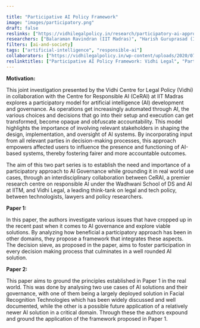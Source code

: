 ```yaml
---

title: "Participative AI Policy Framework"
image: "images/participatory.png"
draft: false
reslinks: ["https://vidhilegalpolicy.in/research/participatory-ai-approaches-in-ai-development-and-governance/", https://arxiv.org/abs/2407.13103, https://arxiv.org/abs/2407.13100]
researchers: ["Balaraman Ravindran (IIT Madras)", "Harish Guruprasad (IIT Madras)", "Ameen Jauhar (Vidhi Centre for Legal Policy)"]
filters: [ai-and-society]
tags: ["artificial-intelligence", "responsible-ai"]
collaborators: ["https://vidhilegalpolicy.in/wp-content/uploads/2020/07/Vector.svg"]
reslinktitles: ["Participative AI Policy Framework: Vidhi Legal", "Participatory Approaches in AI Development and Governance: Case Studies", "Participatory Approaches in AI Development and Governance: A Principled Approach"]
---
```


<strong>Motivation:</strong>

This joint investigation presented by the Vidhi Centre for Legal Policy (Vidhi) in collaboration with the Centre for Responsible AI (CeRAI) at IIT Madras explores a participatory model for artificial intelligence (AI) development and governance. As operations get increasingly automated through AI, the various choices and decisions that go into their setup and execution can get transformed, become opaque and obfuscate accountability. This model highlights the importance of involving relevant stakeholders in shaping the design, implementation, and oversight of AI systems. By incorporating input from all relevant parties in decision-making processes, this approach empowers affected users to influence the presence and functioning of AI-based systems, thereby fostering fairer and more accountable outcomes.

The aim of this two part series is to establish the need and importance of a participatory approach to AI Governance while grounding it in real world use cases, through an interdisciplinary collaboration between CeRAI, a premier research centre on responsible AI under the Wadhwani School of DS and AI at IITM, and Vidhi Legal, a leading think-tank on legal and tech policy, between technologists, lawyers and policy researchers.

<strong>Paper 1:</strong>

In this paper, the authors investigate various issues that have cropped up in the recent past when it comes to AI governance and explore viable solutions. By analyzing how beneficial a participatory approach has been in other domains, they propose a framework that integrates these aspects. The decision sieve, as proposed in the paper, aims to foster participation in every decision making process that culminates in a well rounded AI solution.

<strong>Paper 2:</strong>

This paper aims to ground the principles established in Paper  1 in the real world. This was done by analysing two use cases of AI solutions and their governance, with one of them being a largely deployed solution in Facial Recognition Technologies which has been widely discussed and well documented, while the other is a possible future application of a relatively newer AI solution in a critical domain. Through these the authors expound and ground the application of the framework proposed in Paper 1.
